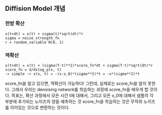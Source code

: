 ## Diffision Model 개념
### 전방 확산
```
x(t+dt) = x(t) + sigma(t)*sqrt(dt)*r
sigma = noise_strength_fn
r = random_variable N(0, 1)
```

### 역확산
```
x(t+dt) = x(t) + (sigma(T-t)**2)*score_fn*dt + sigma(T-t)*sqrt(dt)*r
score_fn = d/dxlog_p(x, t)
-> simple -> s(x, t) = -(x-x_0)*(sigma**2)*t = -x*(sigma**2)*t
```

score_fn을 알고 있으면, 역확산이 가능하다!
그런데, 실제로는 score_fn을 알지 못한다.
그래서 우리는 denoising network를 학습하는 과정에 score_fn을 배우게 할 것이다.
목표는, 확산 과정에서 모든 시간 t에 대해서, 그리고 모든 x_0에 대해서 샘플의 각 부분에 추가되는 노이즈의 양을 예측하는 것
score_fn을 학습하는 것은 무작위 노이즈를 의미있는 것으로 변환하는 것이다.


